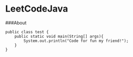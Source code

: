 # LeetCodeJava
###About

```
public class test {
	public static void main(String[] args){
		System.out.println("Code for fun my friend!");
	}
}
```


